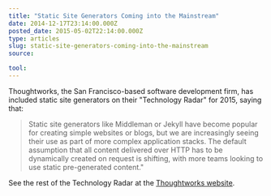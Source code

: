 ```yaml
---
title: "Static Site Generators Coming into the Mainstream"
date: 2014-12-17T23:14:00.000Z
posted_date: 2015-05-02T22:14:00.000Z
type: articles
slug: static-site-generators-coming-into-the-mainstream
source:

tool:
---
```

Thoughtworks, the San Francisco-based software development firm, has included static site generators on their &quot;Technology Radar&quot; for 2015, saying that:

> Static site generators like Middleman or Jekyll have become popular for creating simple websites or blogs, but we are increasingly seeing their use as part of more complex application stacks. The default assumption that all content delivered over HTTP has to be dynamically created on request is shifting, with more teams looking to use static pre-generated content.&quot;

See the rest of the Technology Radar at the [Thoughtworks website](http://www.thoughtworks.com/radar/techniques).


